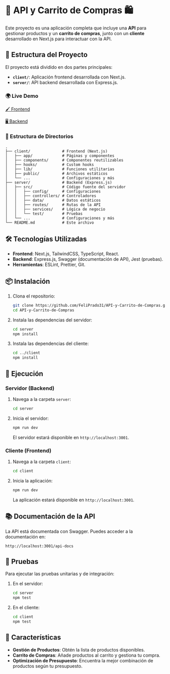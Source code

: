 # 🛒 API y Carrito de Compras 🛍️

Este proyecto es una aplicación completa que incluye una **API** para gestionar productos y un **carrito de compras**, junto con un **cliente** desarrollado en Next.js para interactuar con la API.

## 🚀 Estructura del Proyecto

El proyecto está dividido en dos partes principales:

- **`client/`**: Aplicación frontend desarrollada con Next.js.
- **`server/`**: API backend desarrollada con Express.js.

### 🌍 Live Demo

[🖌️ Frontend](https://api-y-carrito-de-compras.vercel.app/)

[🖥️ Backend](https://api-y-carrito-de-compras-bakj.vercel.app/api/products) 


### 📂 Estructura de Directorios

```
.
├── client/              # Frontend (Next.js)
│   ├── app/             # Páginas y componentes
│   ├── components/      # Componentes reutilizables
│   ├── hooks/           # Custom hooks
│   ├── lib/             # Funciones utilitarias
│   ├── public/          # Archivos estáticos
│   └── ...              # Configuraciones y más
├── server/              # Backend (Express.js)
│   ├── src/             # Código fuente del servidor
│   │   ├── config/      # Configuraciones
│   │   ├── controllers/ # Controladores
│   │   ├── data/        # Datos estáticos
│   │   ├── routes/      # Rutas de la API
│   │   ├── services/    # Lógica de negocio
│   │   └── test/        # Pruebas
│   └── ...              # Configuraciones y más
└── README.md            # Este archivo
```

## 🛠️ Tecnologías Utilizadas

- **Frontend**: Next.js, TailwindCSS, TypeScript, React.
- **Backend**: Express.js, Swagger (documentación de API), Jest (pruebas).
- **Herramientas**: ESLint, Prettier, Git.

## 📦 Instalación

1. Clona el repositorio:

   ```bash
   git clone https://github.com/FeliPrado31/API-y-Carrito-de-Compras.git
   cd API-y-Carrito-de-Compras
   ```

2. Instala las dependencias del servidor:

   ```bash
   cd server
   npm install
   ```

3. Instala las dependencias del cliente:
   ```bash
   cd ../client
   npm install
   ```

## 🚀 Ejecución

### Servidor (Backend)

1. Navega a la carpeta `server`:

   ```bash
   cd server
   ```

2. Inicia el servidor:

   ```bash
   npm run dev
   ```

   El servidor estará disponible en `http://localhost:3001`.

### Cliente (Frontend)

1. Navega a la carpeta `client`:

   ```bash
   cd client
   ```

2. Inicia la aplicación:

   ```bash
   npm run dev
   ```

   La aplicación estará disponible en `http://localhost:3001`.

## 📚 Documentación de la API

La API está documentada con Swagger. Puedes acceder a la documentación en:

```
http://localhost:3001/api-docs
```

## 🧪 Pruebas

Para ejecutar las pruebas unitarias y de integración:

1. En el servidor:

   ```bash
   cd server
   npm test
   ```

2. En el cliente:
   ```bash
   cd client
   npm test
   ```

## 🌟 Características

- **Gestión de Productos**: Obtén la lista de productos disponibles.
- **Carrito de Compras**: Añade productos al carrito y gestiona tu compra.
- **Optimización de Presupuesto**: Encuentra la mejor combinación de productos según tu presupuesto.
